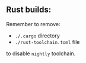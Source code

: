 ## Rust builds:

Remember to remove:

- `./.cargo` directory
- `./rust-toolchain.toml` file

to disable `nightly` toolchain.
